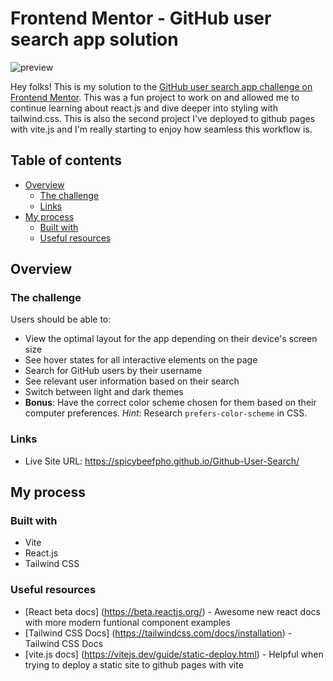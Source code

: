 # Frontend Mentor - GitHub user search app solution

![preview](https://user-images.githubusercontent.com/29825015/223291820-cad4373e-f94d-4c15-8f47-d4c5b8cab68e.jpg)

Hey folks! This is my solution to the [GitHub user search app challenge on Frontend Mentor](https://www.frontendmentor.io/challenges/github-user-search-app-Q09YOgaH6). This was a fun project to work on and allowed me to continue learning about react.js and dive deeper into styling with tailwind.css. This is also the second project I've deployed to github pages with vite.js and I'm really starting to enjoy how seamless this workflow is.

## Table of contents

- [Overview](#overview)
  - [The challenge](#the-challenge)
  - [Links](#links)
- [My process](#my-process)
  - [Built with](#built-with)
  - [Useful resources](#useful-resources)



## Overview

### The challenge

Users should be able to:

- View the optimal layout for the app depending on their device's screen size
- See hover states for all interactive elements on the page
- Search for GitHub users by their username
- See relevant user information based on their search
- Switch between light and dark themes
- **Bonus**: Have the correct color scheme chosen for them based on their computer preferences. _Hint_: Research `prefers-color-scheme` in CSS.


### Links

- Live Site URL: https://spicybeefpho.github.io/Github-User-Search/

## My process

### Built with

- Vite
- React.js
- Tailwind CSS

### Useful resources

- [React beta docs] (https://beta.reactjs.org/) - Awesome new react docs with more modern funtional component examples
- [Tailwind CSS Docs] (https://tailwindcss.com/docs/installation) - Tailwind CSS Docs
- [vite.js docs] (https://vitejs.dev/guide/static-deploy.html) - Helpful when trying to deploy a static site to github pages with vite


